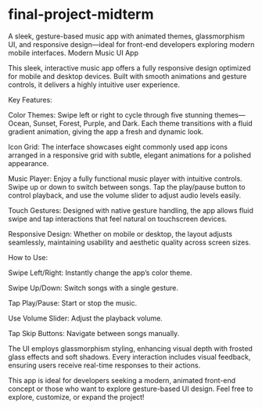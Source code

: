 # final-project-midterm
A sleek, gesture-based music app with animated themes, glassmorphism UI, and responsive design—ideal for front-end developers exploring modern mobile interfaces.
Modern Music UI App

This sleek, interactive music app offers a fully responsive design optimized for mobile and desktop devices. Built with smooth animations and gesture controls, it delivers a highly intuitive user experience.

Key Features:

Color Themes: Swipe left or right to cycle through five stunning themes—Ocean, Sunset, Forest, Purple, and Dark. Each theme transitions with a fluid gradient animation, giving the app a fresh and dynamic look.

Icon Grid: The interface showcases eight commonly used app icons arranged in a responsive grid with subtle, elegant animations for a polished appearance.

Music Player: Enjoy a fully functional music player with intuitive controls. Swipe up or down to switch between songs. Tap the play/pause button to control playback, and use the volume slider to adjust audio levels easily.

Touch Gestures: Designed with native gesture handling, the app allows fluid swipe and tap interactions that feel natural on touchscreen devices.

Responsive Design: Whether on mobile or desktop, the layout adjusts seamlessly, maintaining usability and aesthetic quality across screen sizes.

How to Use:

Swipe Left/Right: Instantly change the app’s color theme.

Swipe Up/Down: Switch songs with a single gesture.

Tap Play/Pause: Start or stop the music.

Use Volume Slider: Adjust the playback volume.

Tap Skip Buttons: Navigate between songs manually.

The UI employs glassmorphism styling, enhancing visual depth with frosted glass effects and soft shadows. Every interaction includes visual feedback, ensuring users receive real-time responses to their actions.

This app is ideal for developers seeking a modern, animated front-end concept or those who want to explore gesture-based UI design. Feel free to explore, customize, or expand the project!
